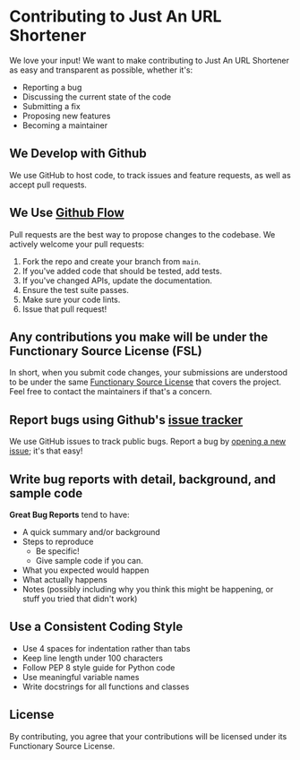 # Contributing to Just An URL Shortener

We love your input! We want to make contributing to Just An URL Shortener as easy and transparent as possible, whether it's:

- Reporting a bug
- Discussing the current state of the code
- Submitting a fix
- Proposing new features
- Becoming a maintainer

## We Develop with Github

We use GitHub to host code, to track issues and feature requests, as well as accept pull requests.

## We Use [Github Flow](https://guides.github.com/introduction/flow/index.html)

Pull requests are the best way to propose changes to the codebase. We actively welcome your pull requests:

1. Fork the repo and create your branch from `main`.
2. If you've added code that should be tested, add tests.
3. If you've changed APIs, update the documentation.
4. Ensure the test suite passes.
5. Make sure your code lints.
6. Issue that pull request!

## Any contributions you make will be under the Functionary Source License (FSL)

In short, when you submit code changes, your submissions are understood to be under the same [Functionary Source License](LICENSE) that covers the project. Feel free to contact the maintainers if that's a concern.

## Report bugs using Github's [issue tracker](https://github.com/cr0hn/ja-shorterner/issues)

We use GitHub issues to track public bugs. Report a bug by [opening a new issue](https://github.com/cr0hn/ja-shorterner/issues/new); it's that easy!

## Write bug reports with detail, background, and sample code

**Great Bug Reports** tend to have:

- A quick summary and/or background
- Steps to reproduce
  - Be specific!
  - Give sample code if you can.
- What you expected would happen
- What actually happens
- Notes (possibly including why you think this might be happening, or stuff you tried that didn't work)

## Use a Consistent Coding Style

* Use 4 spaces for indentation rather than tabs
* Keep line length under 100 characters
* Follow PEP 8 style guide for Python code
* Use meaningful variable names
* Write docstrings for all functions and classes

## License

By contributing, you agree that your contributions will be licensed under its Functionary Source License. 